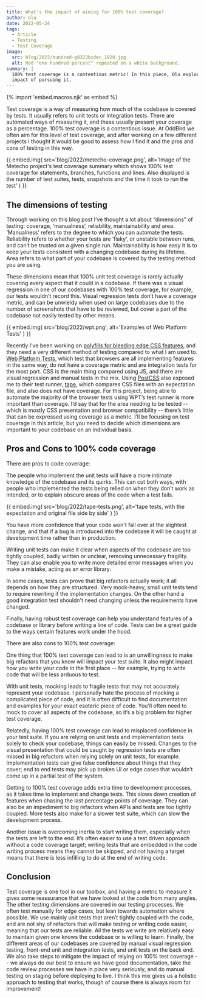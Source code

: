 ```yaml
---
title: What's the impact of aiming for 100% test coverage?
author: olu
date: 2022-05-24
tags:
  - Article
  - Testing
  - Test Coverage
image:
  src: blog/2022/hundred-g8323bcdec_1920.jpg
  alt: Red "one hundred percent" repeated on a white background.
summary: |
  100% test coverage is a contentious metric! In this piece, Olu explores the
  impact of pursuing it.
---
```


{% import 'embed.macros.njk' as embed %}

Test coverage is a way of measuring how much of the codebase is covered by
tests. It usually refers to unit tests or integration tests. There are automated
ways of measuring it, and these usually present your coverage as a percentage.
100% test coverage is a contentious issue. At OddBird we often aim for this
level of test coverage, and after working on a few different projects I thought
it would be good to assess how I find it and the pros and cons of testing in
this way.

{{ embed.img(
  src='blog/2022/metecho-coverage.png',
  alt='Image of the Metecho project's test coverage summary which shows 100% test coverage for statements, branches, functions and lines. Also displayed is the number of test suites, tests, snapshots and the time it took to run the test'
) }}

## **The dimensions of testing**

Through working on this blog post I’ve thought a lot about “dimensions” of
testing: coverage, ‘manualness’, reliability, maintainability and area.
‘Manualness’ refers to the degree to which you can automate the tests.
Reliability refers to whether your tests are ‘flaky’, or unstable between runs,
and can’t be trusted on a given single run. Maintainability is how easy it is to
keep your tests consistent with a changing codebase during its lifetime. Area
refers to what part of your codebase is covered by the testing method you are
using.

These dimensions mean that 100% unit test coverage is rarely actually covering
every aspect that it could in a codebase. If there was a visual regression in
one of our codebases with 100% test coverage, for example, our tests wouldn’t
record this. Visual regression tests don’t have a coverage metric, and can be
unwieldy when used on large codebases due to the number of screenshots that have
to be reviewed, but cover a part of the codebase not easily tested by other
means.

{{ embed.img(
  src='blog/2022/wpt.png',
  alt='Examples of Web Platform Tests'
) }}

Recently I’ve been working on [polyfills for bleeding edge CSS
features](https://github.com/csstools/postcss-plugins/tree/main/plugins/postcss-cascade-layers),
and they need a very different method of testing compared to what I am used to.
[Web Platform Tests], which test that browsers are all implementing features in
the same way, do not have a coverage metric and are integration tests for the
most part. CSS is the main thing compared using JS, and there are visual
regression and manual tests in the mix. Using [PostCSS](https://postcss.org/)
also exposed me to their test runner,
[tape](https://github.com/csstools/postcss-tape), which compares CSS files with
an expectation file, and also does not have coverage. For this project, being
able to automate the majority of the browser tests using WPT’s test runner is
more important than coverage. I’d say that for the area needing to be tested --
which is mostly CSS presentation and browser compatibility -- there’s little
that can be expressed using coverage as a metric. I’ll be focusing on test
coverage in this article, but you need to decide which dimensions are important
to your codebase on an individual basis.

[Web Platform Tests]: https://web-platform-tests.org/

## **Pros and Cons to 100% code coverage**

There are pros to code coverage:

The people who implement the unit tests will have a more intimate knowledge of
the codebase and its quirks. This can cut both ways, with people who implemented
the tests being relied on when they don’t work as intended, or to explain
obscure areas of the code when a test fails.

{{ embed.img(
  src='blog/2022/tape-tests.png',
  alt='tape tests, with the expectation and original file side by side'
) }}

You have more confidence that your code won't fall over at the slightest change,
and that if a bug is introduced into the codebase it will be caught at
development time rather than in production.

Writing unit tests can make it clear when aspects of the codebase are too
tightly coupled, badly written or unclear, removing unnecessary fragility. They
can also enable you to write more detailed error messages when you make a
mistake, acting as an error library.

In some cases, tests can prove that big refactors actually work; it all depends
on how they are structured. Very mock-heavy, small unit tests tend to require
rewriting if the implementation changes. On the other hand a good integration
test shouldn't need changing unless the requirements have changed.

Finally, having robust test coverage can help you understand features of a
codebase or library before writing a line of code. Tests can be a great guide to
the ways certain features work under the hood.

There are also cons to 100% test coverage:

One thing that 100% test coverage can lead to is an unwillingness to make big
refactors that you know will impact your test suite. It also might impact how
you write your code in the first place -- for example, trying to write code that
will be less arduous to test.

With unit tests, mocking leads to fragile tests that may not accurately
represent your codebase. I personally hate the process of mocking a complicated
piece of code, and it is often difficult to find documentation and examples for
your exact esoteric piece of code. You’ll often need to mock to cover all
aspects of the codebase, so it’s a big problem for higher test coverage.

Relatedly, having 100% test coverage can lead to misplaced confidence in your
test suite. If you are relying on unit tests and implementation tests solely to
check your codebase, things can easily be missed. Changes to the visual
presentation that could be caught by regression tests are often missed in big
refactors when relying solely on unit tests, for example. Implementation tests
can give false confidence about things that they cover; end to end tests may
pick up broken UI or edge cases that wouldn’t come up in a partial test of the
system.

Getting to 100% test coverage adds extra time to development processes, as it
takes time to implement and change tests. This slows down creation of features
when chasing the last percentage points of coverage. They can also be an
impediment to big refactors when APIs and tests are too tightly coupled. More
tests also make for a slower test suite, which can slow the development process.

Another issue is overcoming inertia to start writing them, especially when the
tests are left to the end. It’s often easier to use a test driven approach
without a code coverage target; writing tests that are embedded in the code
writing process means they cannot be skipped, and not having a target means that
there is less infilling to do at the end of writing code.

## Conclusion

Test coverage is one tool in our toolbox, and having a metric to measure it
gives some reassurance that we have looked at the code from many angles. The
other testing dimensions are covered in our testing processes. We often test
manually for edge cases, but lean towards automation where possible. We use
mainly unit tests that aren’t tightly coupled with the code, and are not shy
of refactors that will make testing or writing code easier, meaning that our tests
are reliable. All the tests we write are relatively easy to maintain given one knows the codebase or is willing to learn. Finally, the different areas of our codebases are covered by manual visual regression testing, front-end unit and integration tests, and unit tests on the back end. We also take steps to mitigate the impact of relying on 100% test coverage -- we always do our best to ensure we have good documentation, take the code review processes we have in place very seriously,
and do manual testing on staging before deploying to live. I think this mix
gives us a holistic approach to testing that works, though of course there is
always room for improvement!

